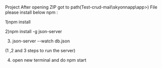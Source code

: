 Project After opening ZIP got to path(Test-crud-mail\skyonnapp\app>) File please install below npm :

1)npm install 

2)npm install -g json-server

3) json-server --watch db.json 



(1 ,2 and 3 steps to run the server)



4) open new terminal and do npm start
